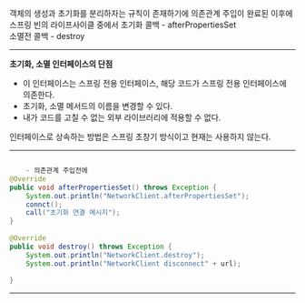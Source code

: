 
객체의 생성과 초기화를 분리하자는 규칙이 존재하기에 의존관계 주입이 완료된 이후에 스프링 빈의 라이프사이클 중에서 
초기화 콜백 - afterPropertiesSet  
소멸전 콜백 - destroy 

---

**초기화, 소멸 인터페이스의 단점**
- 이 인터페이스는 스프링 전용 인터페이스, 해당 코드가 스프링 전용 인터페이스에 의존한다.
- 초기화, 소멸 메서드의 이름을 변경할 수 있다.
- 내가 코드를 고칠 수 없는 외부 라이브러리에 적용할 수 없다.

인터페이스로 상속하는 방법은 스프링 초창기 방식이고 현재는 사용하지 않는다.

----


```java

	- 의존관계 주입전에 
@Override  
public void afterPropertiesSet() throws Exception {  
    System.out.println("NetworkClient.afterPropertiesSet");  
    connct();  
    call("초기화 연결 메시지");  
}  
  
@Override  
public void destroy() throws Exception {  
    System.out.println("NetworkClient.destroy");  
    System.out.println("NetworkClient disconnect" + url);  
  
}

```

---

